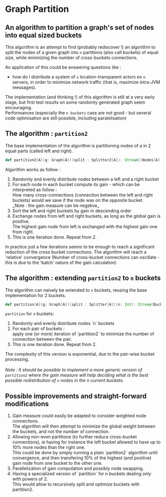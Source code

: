 # Graph Partition


## An algorithm to partition a graph's set of nodes into equal sized buckets

This algorithm is an attempt to find (probably rediscover !) an algorithm to split the nodes of a given graph into `n` partitions (also call buckets) of equal size, 
while minimizing the number of cross-buckets connections.

An application of this could be answering questions like :
- how do I distribute a system of `x` location-transparent actors on `n` servers, 
in order to minimize network traffic (that is, maximize intra-JVM messages).


The implementation (and thinking !) of this algorithm is still at a very early stage, 
but first test results on some randomly generated graph seem encouraging.<br>
Performances (especially the `n buckets` case are not good - but several code optimisation are still possible, including paralelisation)



## The algorithm : `partition2`

The base implementation of the algorithm is partitioning nodes of a in 2 equal parts (called left and right).
```scala
def partition2[A](g: Graph[A])(split : Splitter2[A]): Stream[(Nodes[A], Nodes[A])]
```
Algorithm works as follow :
<ol>
<li>Randomly and evenly distribute nodes between a left and a right bucket
<li>For each node in each bucket compute its gain - which can be interpreted as follow :<br>
How many cross-connections (connection between the left and right buckets) would we save if the node was on the opposite bucket.<br>
_Note : the gain measure can be negative_
<li>Sort the left and right buckets by gain in descending order
<li>Exchange nodes from left and right buckets, as long as the global gain is positive.<br>
The highest gain node from left is exchanged with the highest gain one from right.
<li>This is one iteration done. Repeat from 2.
</ol>

In practice just a few iterations seems to be enough to reach a significant reduction of the cross bucket connections.
The algorithm will reach a 'relative' convergence (Number of cross-bucket connections can oscillate - this is due to the 'batch' nature of the gain calculation)



## The algorithm : extending `partition2` to `n` buckets

The algorithm can naively be extended to `n` buckets, reusing the base implementation for 2 buckets.<br>
```scala
def partition[A](g: Graph[A])(split : Splitter[A])(n: Int): Stream[Buckets[A]]
```
`partition` for `n` buckets:
<ol>
<li>Randomly and evenly distribute nodes `n` buckets
<li>For each pair of buckets :<br>
apply one (or more) iteration of `partition2` to minimize the number of connection between the pair.
<li>This is one iteration done. Repeat from 2.
</ol>

The complexity of this version is exponential, due to the pair-wise bucket processing.<br><br>
_Note : It should be possible to implement a more generic version of `partition2` where the gain measure will help deciding what is the best possible redistribution of `n` nodes in the n current buckets._



## Possible improvements and straight-forward modifications

<ol>
<li>Gain measure could easily be adapted to consider weighted node connections.<br>
The algorithm will then attempt to minimize the global weight between the buckets, and not the number of connection.
<li>Allowing non-even partitions (to further reduce cross-bucket connections), ie having for instance the left bucket allowed to have up to 10% more nodes than the right one.<br>
This could be done by simply running a plain `partition2` algorithm until convergence, and then transfering 10% of the highest (and positive) gain node from one bucket to the other one.
<li>Parallelization of gain computation and possibly node swapping.
<li>Having a specialized version of `partition` for n buckets dealing only with powers of 2.<br>
This would allow to recursively split and optimize buckets with partition2.
</ol>